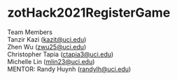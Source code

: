 # zotHack2021RegisterGame


Team Members  
Tanzir Kazi (kazit@uci.edu)  
Zhen Wu (zwu25@uci.edu)  
Christopher Tapia (ctapia3@uci.edu)  
Michelle Lin (mlin23@uci.edu)  
MENTOR: Randy Huynh (randylh@uci.edu)  

